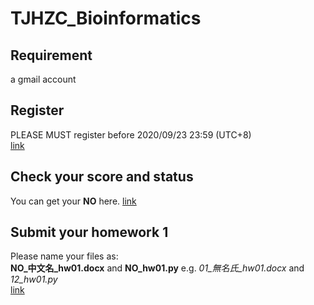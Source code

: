 # TJHZC_Bioinformatics
## Requirement
a gmail account

## Register
PLEASE MUST register before 2020/09/23 23:59 (UTC+8) </br>
[link](https://forms.gle/NT4nxU3k399CyCNi9BIOINFORMATICS)

## Check your score and status
You can get your **NO** here.
[link](https://docs.google.com/spreadsheets/d/1-O5Wav50KazojXJmJjXaY7IcRt2VxnaEK73hyFWaabM/editBIOINFORMATICS)

## Submit your homework 1
Please name your files as:</br>
**NO_中文名_hw01.docx** and **NO_hw01.py** e.g. *01_無名氏_hw01.docx* and *12_hw01.py*</br>
[link](https://forms.gle/9BY5NbiWUAzpe8fb9BIOINFORMATICS)
